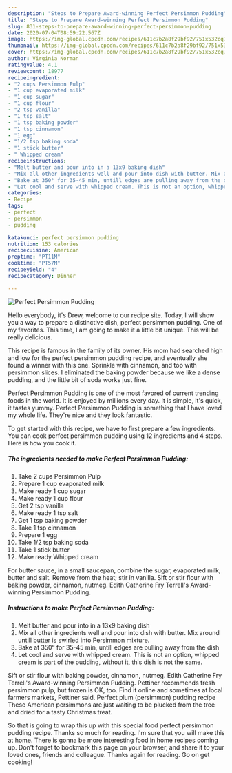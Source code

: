```yaml
---
description: "Steps to Prepare Award-winning Perfect Persimmon Pudding"
title: "Steps to Prepare Award-winning Perfect Persimmon Pudding"
slug: 831-steps-to-prepare-award-winning-perfect-persimmon-pudding
date: 2020-07-04T08:59:22.567Z
image: https://img-global.cpcdn.com/recipes/611c7b2a8f29bf92/751x532cq70/perfect-persimmon-pudding-recipe-main-photo.jpg
thumbnail: https://img-global.cpcdn.com/recipes/611c7b2a8f29bf92/751x532cq70/perfect-persimmon-pudding-recipe-main-photo.jpg
cover: https://img-global.cpcdn.com/recipes/611c7b2a8f29bf92/751x532cq70/perfect-persimmon-pudding-recipe-main-photo.jpg
author: Virginia Norman
ratingvalue: 4.1
reviewcount: 18977
recipeingredient:
- "2 cups Persimmon Pulp"
- "1 cup evaporated milk"
- "1 cup sugar"
- "1 cup flour"
- "2 tsp vanilla"
- "1 tsp salt"
- "1 tsp baking powder"
- "1 tsp cinnamon"
- "1 egg"
- "1/2 tsp baking soda"
- "1 stick butter"
- " Whipped cream"
recipeinstructions:
- "Melt butter and pour into in a 13x9 baking dish"
- "Mix all other ingredients well and pour into dish with butter. Mix around untill butter is swirled into Persimmon mixture."
- "Bake at 350° for 35-45 min, untill edges are pulling away from the dish"
- "Let cool and serve with whipped cream. This is not an option, whipped cream is part of the pudding, without it, this dish is not the same."
categories:
- Recipe
tags:
- perfect
- persimmon
- pudding

katakunci: perfect persimmon pudding 
nutrition: 153 calories
recipecuisine: American
preptime: "PT11M"
cooktime: "PT57M"
recipeyield: "4"
recipecategory: Dinner

---
```



![Perfect Persimmon Pudding](https://img-global.cpcdn.com/recipes/611c7b2a8f29bf92/751x532cq70/perfect-persimmon-pudding-recipe-main-photo.jpg)

Hello everybody, it's Drew, welcome to our recipe site. Today, I will show you a way to prepare a distinctive dish, perfect persimmon pudding. One of my favorites. This time, I am going to make it a little bit unique. This will be really delicious.

This recipe is famous in the family of its owner. His mom had searched high and low for the perfect persimmon pudding recipe, and eventually she found a winner with this one. Sprinkle with cinnamon, and top with persimmon slices. I eliminated the baking powder because we like a dense pudding, and the little bit of soda works just fine.

Perfect Persimmon Pudding is one of the most favored of current trending foods in the world. It is enjoyed by millions every day. It is simple, it's quick, it tastes yummy. Perfect Persimmon Pudding is something that I have loved my whole life. They're nice and they look fantastic.


To get started with this recipe, we have to first prepare a few ingredients. You can cook perfect persimmon pudding using 12 ingredients and 4 steps. Here is how you cook it.

<!--inarticleads1-->

##### The ingredients needed to make Perfect Persimmon Pudding:

1. Take 2 cups Persimmon Pulp
1. Prepare 1 cup evaporated milk
1. Make ready 1 cup sugar
1. Make ready 1 cup flour
1. Get 2 tsp vanilla
1. Make ready 1 tsp salt
1. Get 1 tsp baking powder
1. Take 1 tsp cinnamon
1. Prepare 1 egg
1. Take 1/2 tsp baking soda
1. Take 1 stick butter
1. Make ready  Whipped cream


For butter sauce, in a small saucepan, combine the sugar, evaporated milk, butter and salt. Remove from the heat; stir in vanilla. Sift or stir flour with baking powder, cinnamon, nutmeg. Edith Catherine Fry Terrell&#39;s Award-winning Persimmon Pudding. 

<!--inarticleads2-->

##### Instructions to make Perfect Persimmon Pudding:

1. Melt butter and pour into in a 13x9 baking dish
1. Mix all other ingredients well and pour into dish with butter. Mix around untill butter is swirled into Persimmon mixture.
1. Bake at 350° for 35-45 min, untill edges are pulling away from the dish
1. Let cool and serve with whipped cream. This is not an option, whipped cream is part of the pudding, without it, this dish is not the same.


Sift or stir flour with baking powder, cinnamon, nutmeg. Edith Catherine Fry Terrell&#39;s Award-winning Persimmon Pudding. Pettiner recommends fresh persimmon pulp, but frozen is OK, too. Find it online and sometimes at local farmers markets, Pettiner said. Perfect plum (persimmon) pudding recipe These American persimmons are just waiting to be plucked from the tree and dried for a tasty Christmas treat. 

So that is going to wrap this up with this special food perfect persimmon pudding recipe. Thanks so much for reading. I'm sure that you will make this at home. There is gonna be more interesting food in home recipes coming up. Don't forget to bookmark this page on your browser, and share it to your loved ones, friends and colleague. Thanks again for reading. Go on get cooking!
